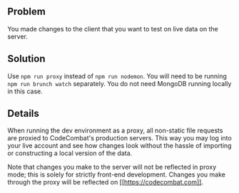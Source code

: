 ## Problem

You made changes to the client that you want to test on live data on the server.

## Solution

Use `npm run proxy` instead of `npm run nodemon`. You will need to be running `npm run brunch watch` separately. You do not need MongoDB running locally in this case.

## Details

When running the dev environment as a proxy, all non-static file requests are proxied to CodeCombat's production servers. This way you may log into your live account and see how changes look without the hassle of importing or constructing a local version of the data.

Note that changes you make to the server will not be reflected in proxy mode; this is solely for strictly front-end development. Changes you make through the proxy will be reflected on [[https://codecombat.com]].